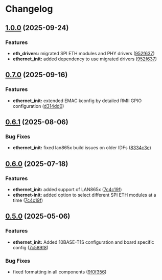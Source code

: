 # Changelog

## [1.0.0](https://github.com/espressif/esp-eth-drivers/compare/ethernet_init@v0.7.0...ethernet_init@v1.0.0) (2025-09-24)


### Features

* **eth_drivers:** migrated SPI ETH modules and PHY drivers ([952f637](https://github.com/espressif/esp-eth-drivers/commit/952f63745074569d5b27e4d44263c9055cb6fb64))
* **ethernet_init:** added dependency to use migrated drivers ([952f637](https://github.com/espressif/esp-eth-drivers/commit/952f63745074569d5b27e4d44263c9055cb6fb64))

## [0.7.0](https://github.com/espressif/esp-eth-drivers/compare/ethernet_init@v0.6.1...ethernet_init@v0.7.0) (2025-09-16)


### Features

* **ethernet_init:** extended EMAC kconfig by detailed RMII GPIO configuration ([d314dd0](https://github.com/espressif/esp-eth-drivers/commit/d314dd059dc5ac12f2e30b44919ff06d2aec3c65))

## [0.6.1](https://github.com/espressif/esp-eth-drivers/compare/ethernet_init@v0.6.0...ethernet_init@v0.6.1) (2025-08-06)


### Bug Fixes

* **ethernet_init:** fixed lan865x build issues on older IDFs ([8334c3e](https://github.com/espressif/esp-eth-drivers/commit/8334c3e9cc87618ddc49d0f6c00ef20f7e945ce9))

## [0.6.0](https://github.com/espressif/esp-eth-drivers/compare/ethernet_init@v0.5.0...ethernet_init@v0.6.0) (2025-07-18)


### Features

* **ethernet_init:** added support of LAN865x ([7c4c19f](https://github.com/espressif/esp-eth-drivers/commit/7c4c19fe6a942afd2db56a44c064ad1a9ef4d8a2))
* **ethernet-init:** added option to select different SPI ETH modules at a time ([7c4c19f](https://github.com/espressif/esp-eth-drivers/commit/7c4c19fe6a942afd2db56a44c064ad1a9ef4d8a2))

## [0.5.0](https://github.com/espressif/esp-eth-drivers/compare/ethernet_init@v0.4.0...ethernet_init@v0.5.0) (2025-05-06)


### Features

* **ethernet_init:** Added 10BASE-T1S configuration and board specific config ([7c589f8](https://github.com/espressif/esp-eth-drivers/commit/7c589f8dcf5a9852922927a410c55a0f295c9ad7))


### Bug Fixes

* fixed formatting in all components ([9f0f356](https://github.com/espressif/esp-eth-drivers/commit/9f0f356a4b1402c6c19787619288e0f84310464a))
